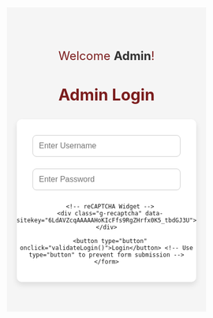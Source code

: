 
<html lang="en">
<head>
  <meta charset="UTF-8">
  <meta name="viewport" content="width=device-width, initial-scale=1.0">
  <title>Admin Login - Rama Society of Research and development</title>
  <style>
    /* Reset CSS */
    * {
      margin: 0;
      padding: 0;
      box-sizing: border-box;
    }

    body {
      font-family: 'Arial', sans-serif;
      color: #333;
      background-color: #f5f5f5;
    }

    /* Admin Login Page */
    .login-page {
      padding: 60px 20px;
      text-align: center;
      background-color: #f5f5f5;
    }

    .welcome-message {
      font-size: 1.5rem;
      margin-bottom: 20px;
      color: #7b1d1d;
    }

    .welcome-message span {
      font-weight: bold;
      color: #333;
    }

    .login-page h2 {
      font-size: 2rem;
      margin-bottom: 30px;
      color: #7b1d1d;
    }

    .login-page form {
      display: flex;
      flex-direction: column;
      align-items: center;
      max-width: 400px;
      margin: 0 auto;
      background-color: #fff;
      padding: 20px;
      border-radius: 10px;
      box-shadow: 0 6px 12px rgba(0, 0, 0, 0.1);
    }

    .login-page input {
      padding: 12px;
      margin: 12px 0;
      width: 100%;
      max-width: 300px;
      font-size: 1rem;
      border-radius: 8px;
      border: 1px solid #ccc;
      transition: all 0.3s ease;
    }

    .login-page input:focus {
      border-color: #7b1d1d;
      outline: none;
    }

    .login-page button {
      padding: 12px 20px;
      font-size: 1.2rem;
      background-color: #7b1d1d;
      color: #fff;
      border: none;
      border-radius: 8px;
      cursor: pointer;
      transition: all 0.3s ease;
    }

    .login-page button:hover {
      background-color: #ffd700;
    }

    .datetime {
      font-size: 1.2rem;
      color: #333;
      margin-top: 20px;
      font-style: italic;
    }
  </style>

  <!-- Include Google reCAPTCHA Script -->
  <script src="https://www.google.com/recaptcha/api.js" async defer></script>
</head>
<body>
  <!-- Admin Login Form -->
  <div class="login-page">
    <div class="welcome-message">
      <p>Welcome <span>Admin</span>!</p>
      <p id="datetime"></p> <!-- This will display the current date and time -->
    </div>
    <h2>Admin Login</h2>
    <form id="loginForm" onsubmit="return false;"> <!-- Prevent form submission to handle via JS -->
      <input type="text" id="username" placeholder="Enter Username" required>
      <input type="password" id="password" placeholder="Enter Password" required>

      <!-- reCAPTCHA Widget -->
      <div class="g-recaptcha" data-sitekey="6LdAVZcqAAAAAHoKIcFfs9RgZHrfx0K5_tbdGJ3U"></div>

      <button type="button" onclick="validateLogin()">Login</button> <!-- Use type="button" to prevent form submission -->
    </form>
  </div>

  <script>
    // JavaScript to validate login credentials securely
    let failedAttempts = 0;

    function validateLogin() {
      // Prevent login after 3 failed attempts
      if (failedAttempts >= 3) {
        alert("Too many failed attempts. Please try again later.");
        return;
      }

      // Predefined credentials (Normally, this data would be fetched from a server)
      const correctUsername = 'SitaRam4811';
      const correctPassword = 'LAB123@';  // Correct password for validation

      // Get the input values
      const enteredUsername = document.getElementById('username').value;
      const enteredPassword = document.getElementById('password').value;

      // Get the reCAPTCHA response token
      const recaptchaResponse = grecaptcha.getResponse();

      // Check if reCAPTCHA is filled
      if (recaptchaResponse.length === 0) {
        alert('Please verify that you are not a robot.');
        return;
      }

      // Check if entered credentials match predefined ones
      if (enteredUsername === correctUsername && enteredPassword === correctPassword) {
        // If login is successful, redirect to first-page.html
        console.log("Login successful. Redirecting...");

        // Optional: Store login status in sessionStorage
        sessionStorage.setItem("loggedIn", true);

        // Redirect to first-page.html
        window.location.href = 'first-page.html';
      } else {
        // If login fails, show an error message and increase failed attempts counter
        failedAttempts++;
        alert('Invalid username or password');
        console.log("Login failed. Attempt number: " + failedAttempts);
      }
    }

    // JavaScript to show current date and time
    function updateDateTime() {
      const dateTimeElement = document.getElementById('datetime');
      const now = new Date();
      const options = { weekday: 'long', year: 'numeric', month: 'long', day: 'numeric', hour: '2-digit', minute: '2-digit', second: '2-digit' };
      const formattedDate = now.toLocaleDateString('en-US', options);
      dateTimeElement.textContent = `Current Date and Time: ${formattedDate}`;
    }

    // Call the function to update date and time every second
    setInterval(updateDateTime, 1000);
  </script>
</body>
</html>
